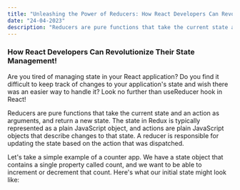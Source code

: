 ```yaml
---
title: "Unleashing the Power of Reducers: How React Developers Can Revolutionize Their State Management!"
date: "24-04-2023"
description: "Reducers are pure functions that take the current state and an action as arguments, and return a new state"
---
```


### How React Developers Can Revolutionize Their State Management!

Are you tired of managing state in your React application? Do you find it difficult to keep track of changes to your application's state and wish there was an easier way to handle it?
Look no further than useReducer hook in React!

Reducers are pure functions that take the current state and an action as arguments, and return a new state. The state in Redux is typically represented as a plain JavaScript object, and actions are plain JavaScript objects that describe changes to that state. A reducer is responsible for updating the state based on the action that was dispatched.

Let's take a simple example of a counter app. We have a state object that contains a single property called count, and we want to be able to increment or decrement that count.
Here's what our initial state might look like:
